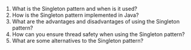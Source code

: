 

1. What is the Singleton pattern and when is it used?
2. How is the Singleton pattern implemented in Java?
3. What are the advantages and disadvantages of using the Singleton pattern?
4. How can you ensure thread safety when using the Singleton pattern?
5. What are some alternatives to the Singleton pattern?